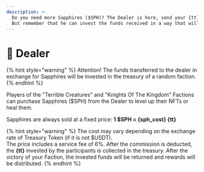 ```yaml
---
description: >-
  Do you need more Sapphires ($SPH)? The Dealer is here, send your {tt} and receive $SPH. 
  But remember that he can invest the funds received in a way that will be beneficial to him.
---
```


# 💎 Dealer

{% hint style="warning" %}
Attention! The funds transferred to the dealer in exchange for Sapphires will be invested in the 
treasury of a random faction.
{% endhint %}

Players of the "Terrible Creatures" and "Knights Of The Kingdom" Factions can purchase 
Sapphires ($SPH) from the Dealer to level up their NFTs or heal them.

Sapphires are always sold at a fixed price: **1 $SPH = {sph_cost} {tt}**

{% hint style="warning" %}
The cost may vary depending on the exchange rate of Treasury Token (if it is not $USDT).\
The price includes a service fee of 6%. After the commission is deducted, the **{tt}** 
invested by the participants is collected in the treasury. After the victory of your 
Faction, the invested funds will be returned and rewards will be distributed.
{% endhint %}
